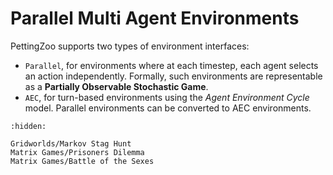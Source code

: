 # Parallel Multi Agent Environments
PettingZoo supports two types of environment interfaces:
- `Parallel`, for environments where at each timestep, each agent selects an action independently. Formally, such environments are representable as a **Partially Observable Stochastic Game**.
- `AEC`, for turn-based environments using the *Agent Environment Cycle* model. Parallel environments can be converted to AEC environments.


```{toctree}
:hidden:

Gridworlds/Markov Stag Hunt
Matrix Games/Prisoners Dilemma
Matrix Games/Battle of the Sexes
```